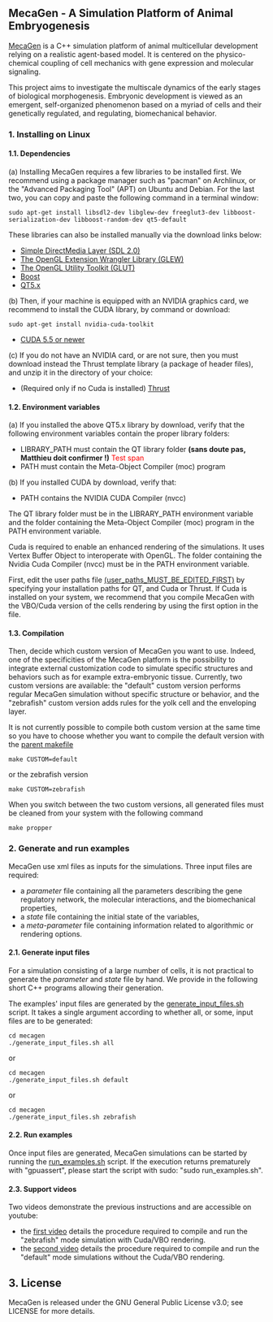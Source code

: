 ## MecaGen - A Simulation Platform of Animal Embryogenesis

[MecaGen](http://www.mecagen.org) is a C++ simulation platform of animal multicellular development relying on a realistic agent-based model. It is centered on the physico-chemical coupling of cell mechanics with gene expression and molecular signaling.

This project aims to investigate the multiscale dynamics of the early stages of biological morphogenesis. Embryonic development is viewed as an emergent, self-organized phenomenon based on a myriad of cells and their genetically regulated, and regulating, biomechanical behavior.

### 1. Installing on Linux

#### 1.1. Dependencies

(a) Installing MecaGen requires a few libraries to be installed first. We recommend using a package manager such as "pacman" on Archlinux, or the "Advanced Packaging Tool" (APT) on Ubuntu and Debian. For the last two, you can copy and paste the following command in a terminal window:

```shell
sudo apt-get install libsdl2-dev libglew-dev freeglut3-dev libboost-serialization-dev libboost-random-dev qt5-default
```

These libraries can also be installed manually via the download links below:

* <a href="https://www.libsdl.org/release/SDL2-2.0.3.tar.gz" target="_blank">Simple DirectMedia Layer (SDL 2.0)</a>
* <a href="https://sourceforge.net/projects/glew/files/glew/1.12.0/glew-1.12.0.tgz/download" target="_blank">The OpenGL Extension Wrangler Library (GLEW)</a>
* <a href="http://sourceforge.net/projects/freeglut/files/freeglut/3.0.0/freeglut-3.0.0.tar.gz" target="_blank">The OpenGL Utility Toolkit (GLUT)</a>
* <a href="http://sourceforge.net/projects/boost/files/boost/1.55.0/boost_1_55_0.tar.gz/download" target="_blank">Boost</a>
* <a href="http://download.qt.io/official_releases/online_installers/qt-opensource-linux-x64-online.run" target="_blank">QT5.x</a>

(b) Then, if your machine is equipped with an NVIDIA graphics card, we recommend to install the CUDA library, by command or download:

```shell
sudo apt-get install nvidia-cuda-toolkit
```

* <a href="https://developer.nvidia.com/cuda-toolkit-55-archive" target="_blank">CUDA 5.5 or newer</a>

(c) If you do not have an NVIDIA card, or are not sure, then you must download instead the Thrust template library (a package of header files), and unzip it in the directory of your choice:

* (Required only if no Cuda is installed) <a href="https://github.com/thrust/thrust/releases/download/1.8.1/thrust-1.8.1.zip" target="_blank">Thrust</a>

#### 1.2. Environment variables

(a) If you installed the above QT5.x library by download, verify that the following environment variables contain the proper library folders:

* LIBRARY_PATH must contain the QT library folder **(sans doute pas, Matthieu doit confirmer !)**   <span style="color:red">Test span</span>
* PATH must contain the Meta-Object Compiler (moc) program

(b) If you installed CUDA by download, verify that:

* PATH contains the NVIDIA CUDA Compiler (nvcc)



The QT library folder must be in the LIBRARY_PATH environment variable and the folder containing the Meta-Object Compiler (moc) program in the PATH environment variable.

Cuda is required to enable an enhanced rendering of the simulations. It uses Vertex Buffer Object to interoperate with OpenGL. The folder containing the Nvidia Cuda Compiler (nvcc) must be in the PATH environment variable.

First, edit the user paths file [(user_paths_MUST_BE_EDITED_FIRST)](user_paths_MUST_BE_EDITED_FIRST) by specifying your installation paths for QT, and Cuda or Thrust. If Cuda is installed on your system, we recommend that you compile MecaGen with the VBO/Cuda version of the cells rendering by using the first option in the file.

#### 1.3. Compilation

Then, decide which custom version of MecaGen you want to use. Indeed, one of the specificities of the MecaGen platform is the possibility to integrate external customization code to simulate specific structures and behaviors such as for example extra-embryonic tissue. Currently, two custom versions are available: the "default" custom version performs regular MecaGen simulation without specific structure or behavior, and the "zebrafish" custom version adds rules for the yolk cell and the enveloping layer. 

It is not currently possible to compile both custom version at the same time so you have to choose whether you want to compile the default version with the [parent makefile](Makefile)

```shell
make CUSTOM=default
```

or the zebrafish version

```shell
make CUSTOM=zebrafish
```

When you switch between the two custom versions, all generated files must be cleaned from your system with the following command

```shell
make propper
```

### 2. Generate and run examples

MecaGen use xml files as inputs for the simulations. Three input files are required: 
- a *parameter* file containing all the parameters describing the gene regulatory network, the molecular interactions, and the biomechanical properties,
- a *state* file containing the initial state of the variables,
- a *meta-parameter* file containing information related to algorithmic or rendering options.

#### 2.1. Generate input files

For a simulation consisting of a large number of cells, it is not practical to generate the *parameter* and *state* file by hand. We provide in the following short C++ programs allowing their generation.

The examples' input files are generated by the [generate_input_files.sh](mecagen/generate_input_files.sh) script. It takes a single argument according to whether all, or some, input files are to be generated:

```shell
cd mecagen
./generate_input_files.sh all
```

or

```shell
cd mecagen
./generate_input_files.sh default
```

or

```shell
cd mecagen
./generate_input_files.sh zebrafish
```

#### 2.2. Run examples

Once input files are generated, MecaGen simulations can be started by running the [run_examples.sh](mecagen/run_examples.sh) script. If the execution returns prematurely with "gpuassert", please start the script with sudo: "sudo run_examples.sh".

#### 2.3. Support videos

Two videos demonstrate the previous instructions and are accessible on youtube:

* the [first video](https://www.youtube.com/watch?v=d79v7MDPIBw) details the procedure required to compile and run the "zebrafish" mode simulation with Cuda/VBO rendering.
* the [second video](https://www.youtube.com/watch?v=5zcLAL-caDQ) details the procedure required to compile and run the "default" mode simulations without the Cuda/VBO rendering. 

## 3. License

MecaGen is released under the GNU General Public License v3.0; see LICENSE for more details.